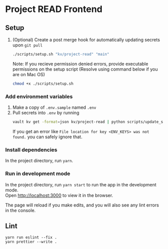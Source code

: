 # Project READ Frontend

## Setup

1. (Optional) Create a post merge hook for automatically updating secrets upon `git pull`
    ```bash
    ./scripts/setup.sh "kv/project-read" "main"
    ```
    Note: If you recieve permission denied errors, provide executable permissions on the setup script (Resolve using command below if you are on Mac OS)
    ```bash
    chmod +x ./scripts/setup.sh
    ```

### Add environment variables

1. Make a copy of `.env.sample` named `.env`
2. Pull secrets into `.env` by running
    ```bash
    vault kv get -format=json kv/project-read | python scripts/update_secret_files.py
    ```
    If you get an error like `File location for key <ENV_KEYS> was not found.` you can safely ignore that.

### Install dependencies

In the project directory, run `yarn`.

### Run in development mode

In the project directory, run `yarn start` to run the app in the development mode.\
Open [http://localhost:3000](http://localhost:3000) to view it in the browser.

The page will reload if you make edits, and you will also see any lint errors in the console.

## Lint

```
yarn run eslint --fix .
yarn prettier --write .
```
